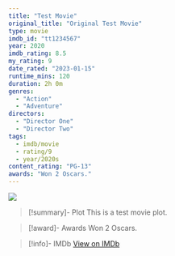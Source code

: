 ```yaml
---
title: "Test Movie"
original_title: "Original Test Movie"
type: movie
imdb_id: "tt1234567"
year: 2020
imdb_rating: 8.5
my_rating: 9
date_rated: "2023-01-15"
runtime_mins: 120
duration: 2h 0m
genres:
  - "Action"
  - "Adventure"
directors:
  - "Director One"
  - "Director Two"
tags:
  - imdb/movie
  - rating/9
  - year/2020s
content_rating: "PG-13"
awards: "Won 2 Oscars."
---
```


![](https://example.com/poster.jpg)

>[!summary]- Plot
> This is a test movie plot.

>[!award]- Awards
> Won 2 Oscars.

>[!info]- IMDb
> [View on IMDb](https://www.imdb.com/title/tt1234567/)

